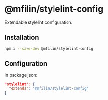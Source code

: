 # @mfilin/stylelint-config

Extendable stylelint configuration.

## Installation

```bash
npm i --save-dev @mfilin/stylelint-config
```

## Configuration

In package.json:

```json
"stylelint": {
  "extends": "@mfilin/stylelint-config"
}
```
